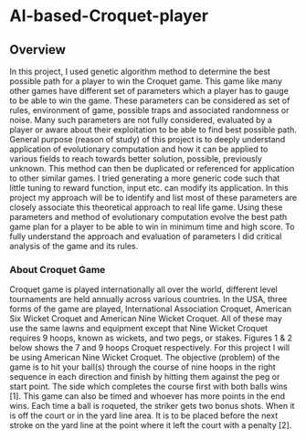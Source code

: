 # AI-based-Croquet-player
## Overview
In this project, I used genetic algorithm method to determine the best possible path for a player to win the Croquet game. This game like many other games have different set of parameters which a player has to gauge to be able to win the game. These parameters can be considered as set of rules, environment of game, possible traps and associated randomness or noise. Many such parameters are not fully considered, evaluated by a player or aware about their exploitation to be able to find best possible path. General purpose (reason of study) of this project is to deeply understand application of evolutionary computation and how it can be applied to various fields to reach towards better solution, possible, previously unknown. This method can then be duplicated or referenced for application to other similar games. I tried generating a more generic code such that little tuning to reward function, input etc. can modify its application.
In this project my approach will be to identify and list most of these parameters are closely associate this theoretical approach to real life game. Using these parameters and method of evolutionary computation evolve the best path game plan for a player to be able to win in minimum time and high score. To fully understand the approach and evaluation of parameters I did critical analysis of the game and its rules.


### About Croquet Game
Croquet game is played internationally all over the world, different level tournaments are held annually across various countries. In the USA, three forms of the game are played, International Association Croquet, American Six Wicket Croquet and American Nine Wicket Croquet. All of these may use the same lawns and equipment except that Nine Wicket Croquet requires 9 hoops, known as wickets, and two pegs, or stakes. Figures 1 & 2 below shows the 7 and 9 hoops Croquet respectively. For this project I will be using American Nine Wicket Croquet. 
The objective (problem) of the game is to hit your ball(s) through the course of nine hoops in the right sequence in each direction and finish by hitting them against the peg or start point. The side which completes the course first with both balls wins [1]. This game can also be timed and whoever has more points in the end wins. Each time a ball is roqueted, the striker gets two bonus shots. When it is off the court or in the yard line area. It is to be placed before the next stroke on the yard line at the point where it left the court with a penalty [2]. 

